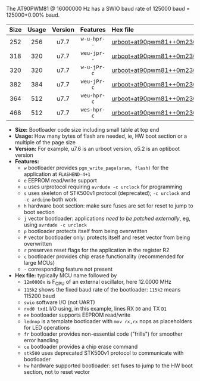 The AT90PWM81 @ 16000000 Hz has a SWIO baud rate of 125000 baud = 125000+0.00% baud.

|Size|Usage|Version|Features|Hex file|
|:-:|:-:|:-:|:-:|:--|
|252|256|u7.7|`w-u-hpr--`|[urboot+at90pwm81++0m2304x++++1k8_swio_rxb0_txb1_hw.hex](https://raw.githubusercontent.com/stefanrueger/urboot.hex/main/mcus/at90pwm81/external_oscillator/fcpu++0m2304_Hz/br++++1k8_bps/urboot+at90pwm81++0m2304x++++1k8_swio_rxb0_txb1_hw.hex)|
|318|320|u7.7|`weu-jpr--`|[urboot+at90pwm81++0m2304x++++1k8_swio_rxb0_txb1_ee.hex](https://raw.githubusercontent.com/stefanrueger/urboot.hex/main/mcus/at90pwm81/external_oscillator/fcpu++0m2304_Hz/br++++1k8_bps/urboot+at90pwm81++0m2304x++++1k8_swio_rxb0_txb1_ee.hex)|
|320|320|u7.7|`w-u-jPr-c`|[urboot+at90pwm81++0m2304x++++1k8_swio_rxb0_txb1_lednop_fr_ce.hex](https://raw.githubusercontent.com/stefanrueger/urboot.hex/main/mcus/at90pwm81/external_oscillator/fcpu++0m2304_Hz/br++++1k8_bps/urboot+at90pwm81++0m2304x++++1k8_swio_rxb0_txb1_lednop_fr_ce.hex)|
|382|384|u7.7|`weu-jPr-c`|[urboot+at90pwm81++0m2304x++++1k8_swio_rxb0_txb1_ee_lednop_fr_ce.hex](https://raw.githubusercontent.com/stefanrueger/urboot.hex/main/mcus/at90pwm81/external_oscillator/fcpu++0m2304_Hz/br++++1k8_bps/urboot+at90pwm81++0m2304x++++1k8_swio_rxb0_txb1_ee_lednop_fr_ce.hex)|
|364|512|u7.7|`weu-hpr-c`|[urboot+at90pwm81++0m2304x++++1k8_swio_rxb0_txb1_ee_lednop_fr_ce_hw.hex](https://raw.githubusercontent.com/stefanrueger/urboot.hex/main/mcus/at90pwm81/external_oscillator/fcpu++0m2304_Hz/br++++1k8_bps/urboot+at90pwm81++0m2304x++++1k8_swio_rxb0_txb1_ee_lednop_fr_ce_hw.hex)|
|468|512|u7.7|`wes-hpr-c`|[urboot+at90pwm81++0m2304x++++1k8_swio_rxb0_txb1_ee_lednop_fr_ce_stk500_hw.hex](https://raw.githubusercontent.com/stefanrueger/urboot.hex/main/mcus/at90pwm81/external_oscillator/fcpu++0m2304_Hz/br++++1k8_bps/urboot+at90pwm81++0m2304x++++1k8_swio_rxb0_txb1_ee_lednop_fr_ce_stk500_hw.hex)|

- **Size:** Bootloader code size including small table at top end
- **Usage:** How many bytes of flash are needed, ie, HW boot section or a multiple of the page size
- **Version:** For example, u7.6 is an urboot version, o5.2 is an optiboot version
- **Features:**
  + `w` bootloader provides `pgm_write_page(sram, flash)` for the application at `FLASHEND-4+1`
  + `e` EEPROM read/write support
  + `u` uses urprotocol requiring `avrdude -c urclock` for programming
  + `s` uses skeleton of STK500v1 protocol (deprecated); `-c urclock` and `-c arduino` both work
  + `h` hardware boot section: make sure fuses are set for reset to jump to boot section
  + `j` vector bootloader: applications *need to be patched externally*, eg, using `avrdude -c urclock`
  + `p` bootloader protects itself from being overwritten
  + `P` vector bootloader only: protects itself and reset vector from being overwritten
  + `r` preserves reset flags for the application in the register R2
  + `c` bootloader provides chip erase functionality (recommended for large MCUs)
  + `-` corresponding feature not present
- **Hex file:** typically MCU name followed by
  + `12m0000x` is F<sub>CPU</sub> of an external oscillator, here 12.0000 MHz
  + `115k2` shows the fixed baud rate of the bootloader: `115k2` means 115200 baud
  + `swio` software I/O (not UART)
  + `rxd0 txd1` I/O using, in this example, lines RX `D0` and TX `D1`
  + `ee` bootloader supports EEPROM read/write
  + `lednop` is a template bootloader with `mov rx,rx` nops as placeholders for LED operations
  + `fr` bootloader provides non-essential code ("frills") for smoother error handling
  + `ce` bootloader provides a chip erase command
  + `stk500` uses deprecated STK500v1 protocol to communicate with bootloader
  + `hw` hardware supported bootloader: set fuses to jump to the HW boot section, not to reset vector
